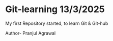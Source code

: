 # Git-learning   13/3/2025
My first Repository 
started, to learn Git & Git-hub 

Author- Pranjul Agrawal
